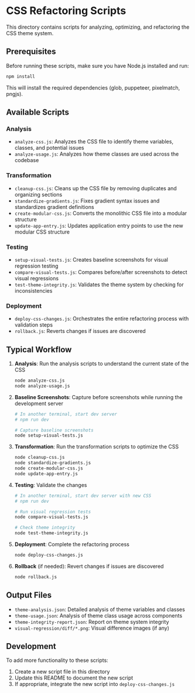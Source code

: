 # CSS Refactoring Scripts

This directory contains scripts for analyzing, optimizing, and refactoring the CSS theme system.

## Prerequisites

Before running these scripts, make sure you have Node.js installed and run:

```bash
npm install
```

This will install the required dependencies (glob, puppeteer, pixelmatch, pngjs).

## Available Scripts

### Analysis

- `analyze-css.js`: Analyzes the CSS file to identify theme variables, classes, and potential issues
- `analyze-usage.js`: Analyzes how theme classes are used across the codebase

### Transformation

- `cleanup-css.js`: Cleans up the CSS file by removing duplicates and organizing sections
- `standardize-gradients.js`: Fixes gradient syntax issues and standardizes gradient definitions
- `create-modular-css.js`: Converts the monolithic CSS file into a modular structure
- `update-app-entry.js`: Updates application entry points to use the new modular CSS structure

### Testing

- `setup-visual-tests.js`: Creates baseline screenshots for visual regression testing
- `compare-visual-tests.js`: Compares before/after screenshots to detect visual regressions
- `test-theme-integrity.js`: Validates the theme system by checking for inconsistencies

### Deployment

- `deploy-css-changes.js`: Orchestrates the entire refactoring process with validation steps
- `rollback.js`: Reverts changes if issues are discovered

## Typical Workflow

1. **Analysis**: Run the analysis scripts to understand the current state of the CSS
   ```bash
   node analyze-css.js
   node analyze-usage.js
   ```

2. **Baseline Screenshots**: Capture before screenshots while running the development server
   ```bash
   # In another terminal, start dev server
   # npm run dev
   
   # Capture baseline screenshots
   node setup-visual-tests.js
   ```

3. **Transformation**: Run the transformation scripts to optimize the CSS
   ```bash
   node cleanup-css.js
   node standardize-gradients.js
   node create-modular-css.js
   node update-app-entry.js
   ```

4. **Testing**: Validate the changes
   ```bash
   # In another terminal, start dev server with new CSS
   # npm run dev
   
   # Run visual regression tests
   node compare-visual-tests.js
   
   # Check theme integrity
   node test-theme-integrity.js
   ```

5. **Deployment**: Complete the refactoring process
   ```bash
   node deploy-css-changes.js
   ```

6. **Rollback** (if needed): Revert changes if issues are discovered
   ```bash
   node rollback.js
   ```

## Output Files

- `theme-analysis.json`: Detailed analysis of theme variables and classes
- `theme-usage.json`: Analysis of theme class usage across components
- `theme-integrity-report.json`: Report on theme system integrity
- `visual-regression/diff/*.png`: Visual difference images (if any)

## Development

To add more functionality to these scripts:

1. Create a new script file in this directory
2. Update this README to document the new script
3. If appropriate, integrate the new script into `deploy-css-changes.js`